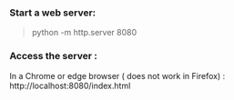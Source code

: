 ### Start a web server:
> python -m http.server 8080

### Access the server :
In a Chrome or edge browser ( does not work in Firefox) : http://localhost:8080/index.html

